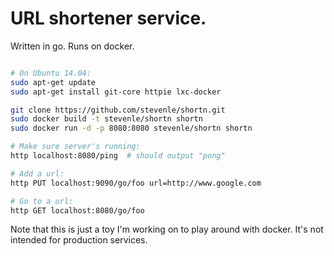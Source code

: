 # URL shortener service.

Written in go. Runs on docker.

```bash

# On Ubuntu 14.04:
sudo apt-get update
sudo apt-get install git-core httpie lxc-docker

git clone https://github.com/stevenle/shortn.git
sudo docker build -t stevenle/shortn shortn
sudo docker run -d -p 8080:8080 stevenle/shortn shortn

# Make sure server's running:
http localhost:8080/ping  # should output "pong"

# Add a url:
http PUT localhost:9090/go/foo url=http://www.google.com

# Go to a url:
http GET localhost:8080/go/foo
```

Note that this is just a toy I'm working on to play around with docker. It's not
intended for production services.
